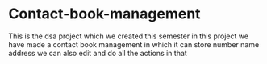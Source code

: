 # Contact-book-management
This is the dsa project which we created this semester
in this project we have made a contact book management in which it can store number name address 
we can also edit and do all the actions in that
